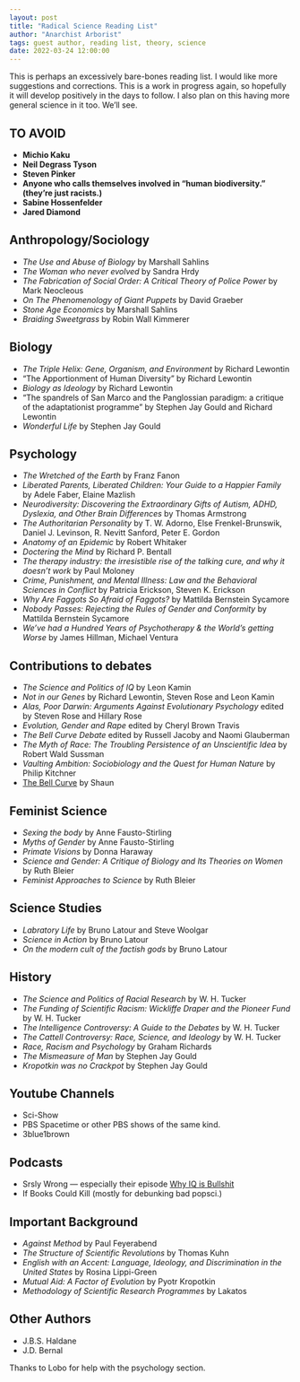 ```yaml
---
layout: post
title: "Radical Science Reading List"
author: "Anarchist Arborist"
tags: guest author, reading list, theory, science
date: 2022-03-24 12:00:00 
---
```


This is perhaps an excessively bare-bones reading list. I would like more suggestions and corrections. This is a work in progress again, so hopefully it will develop positively in the days to follow. I also plan on this having more general science in it too. We’ll see.

## **TO AVOID**

-   **Michio Kaku**
-   **Neil Degrass Tyson**
-   **Steven Pinker**
-   **Anyone who calls themselves involved in “human biodiversity.” (they’re just racists.)**
-   **Sabine Hossenfelder**
-   **Jared Diamond**

## Anthropology/Sociology

-   _The Use and Abuse of Biology_  by Marshall Sahlins
-   _The Woman who never evolved_  by Sandra Hrdy
-   _The Fabrication of Social Order: A Critical Theory of Police Power_ by Mark Neocleous
-   _On The Phenomenology of Giant Puppets_ by David Graeber
-   _Stone Age Economics_ by Marshall Sahlins
-   _Braiding Sweetgrass_ by Robin Wall Kimmerer

## Biology

-   _The Triple Helix: Gene, Organism, and Environment_ by Richard Lewontin
-   “The Apportionment of Human Diversity” by Richard Lewontin
-   _Biology as Ideology_  by Richard Lewontin
-   “The spandrels of San Marco and the Panglossian paradigm: a critique of the adaptationist programme” by Stephen Jay Gould and Richard Lewontin
-   _Wonderful Life_ by Stephen Jay Gould

## Psychology

-   _The Wretched of the Earth_ by Franz Fanon
-   _Liberated Parents, Liberated Children: Your Guide to a Happier Family_  by Adele Faber, Elaine Mazlish
-   _Neurodiversity: Discovering the Extraordinary Gifts of Autism, ADHD, Dyslexia, and Other Brain Differences_  by Thomas Armstrong
-   _The Authoritarian Personality_  by T. W. Adorno, Else Frenkel-Brunswik, Daniel J. Levinson, R. Nevitt Sanford, Peter E. Gordon
-   _Anatomy of an Epidemic_  by Robert Whitaker
-   _Doctering the Mind_  by Richard P. Bentall
-   _The therapy industry: the irresistible rise of the talking cure, and why it doesn’t work_  by Paul Moloney
-   _Crime, Punishment, and Mental Illness: Law and the Behavioral Sciences in Conflict_  by Patricia Erickson, Steven K. Erickson
-   _Why Are Faggots So Afraid of Faggots?_  by Mattilda Bernstein Sycamore
-   _Nobody Passes: Rejecting the Rules of Gender and Conformity_  by Mattilda Bernstein Sycamore
-   _We’ve had a Hundred Years of Psychotherapy & the World’s getting Worse_  by James Hillman, Michael Ventura

## Contributions to debates

-   _The Science and Politics of IQ_  by Leon Kamin
-   _Not in our Genes_  by Richard Lewontin,  Steven Rose and Leon Kamin
-   _Alas, Poor Darwin: Arguments Against Evolutionary Psychology_ edited by Steven Rose and Hillary Rose
-   _Evolution, Gender and Rape_ edited by Cheryl Brown Travis
-   _The Bell Curve Debate_ edited by Russell Jacoby and Naomi Glauberman
-   _The Myth of Race: The Troubling Persistence of an Unscientific Idea_ by Robert Wald Sussman
-   _Vaulting Ambition: Sociobiology and the Quest for Human Nature_ by Philip Kitchner
-   [The Bell Curve](https://www.youtube.com/watch?v=UBc7qBS1Ujo)  by Shaun

## Feminist Science

-   _Sexing the body_  by Anne Fausto-Stirling
-   _Myths of Gender_  by Anne Fausto-Stirling
-   _Primate Visions_  by Donna Haraway
-   _Science and Gender: A Critique of Biology and Its Theories on Women_ by Ruth Bleier
-   _Feminist Approaches to Science_ by Ruth Bleier

## Science Studies

-   _Labratory Life_  by Bruno Latour and Steve Woolgar
-   _Science in Action_  by Bruno Latour
-   _On the modern cult of the factish gods_  by Bruno Latour

## History

-   _The Science and Politics of Racial Research_ by W. H. Tucker
-   _The Funding of Scientific Racism: Wickliffe Draper and the Pioneer Fund_ by W. H. Tucker
-   _The Intelligence Controversy: A Guide to the Debates_ by W. H. Tucker
-   _The Cattell Controversy: Race, Science, and Ideology_ by W. H. Tucker
-   _Race, Racism and Psychology_ by Graham Richards
-   _The Mismeasure of Man_ by Stephen Jay Gould
-   _Kropotkin was no Crackpot_ by Stephen Jay Gould

## Youtube Channels

-   Sci-Show
-   PBS Spacetime or other PBS shows of the same kind.
-   3blue1brown

## Podcasts

-   Srsly Wrong — especially their episode  [Why IQ is Bullshit](https://www.youtube.com/watch?v=c0Ji0bU-fc8)
-   If Books Could Kill (mostly for debunking bad popsci.)

## Important Background

-   _Against Method_ by Paul Feyerabend
-   _The Structure of Scientific Revolutions_  by Thomas Kuhn
-   _English with an Accent: Language, Ideology, and Discrimination in the United States_ by Rosina Lippi-Green
-   _Mutual Aid: A Factor of Evolution_ by Pyotr Kropotkin
-   _Methodology of Scientific Research Programmes_  by Lakatos

## Other Authors

-   J.B.S. Haldane
-   J.D. Bernal

Thanks to Lobo for help with the psychology section.
